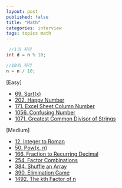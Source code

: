 ```yaml
---
layout: post
published: false
title: "Math"
categories: interview
tags: topics math
---
```


```java
 //1의 자리
int d = n % 10;

//10의 자리
n = n / 10;
```

[Easy]
- [69. Sqrt(x)](/interview/2023/05/21/sqrtx/)
- [202. Happy Number](/interview/2023/05/21/happy-number/)
- [171. Excel Sheet Column Number](/interview/2023/05/21/excel-sheet-column-number/)
- [1056. Confusing Number](/interview/2023/07/29/problems/confusing-number/)
- [1071. Greatest Common Divisor of Strings](problems/2023-05-21-greatest-common-divisor-of-strings.md)

[Medium]
- [12. Integer to Roman](/interview/2023/05/21/integer-to-roman/)
- [50. Pow(x, n)](/interview/2023/05/21/powx-n/)
- [166. Fraction to Recurring Decimal](/interview/2023/05/21/fraction-to-recurring-decimal/)
- [254. Factor Combinations](/interview/2023/06/06/factor-combinations/)
- [384. Shuffle an Array](/interview/2023/07/25/shuffle-an-array/)
- [390. Elimination Game](/interview/2023/05/21/elimination-game/)
- [1492. The kth Factor of n](/interview/2023/10/22/the-kth-factor-of-n/)